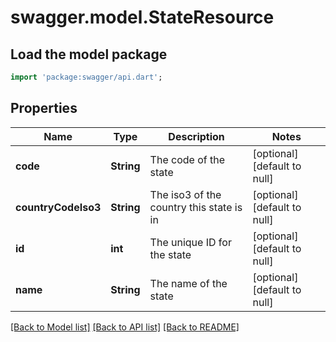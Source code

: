 # swagger.model.StateResource

## Load the model package
```dart
import 'package:swagger/api.dart';
```

## Properties
Name | Type | Description | Notes
------------ | ------------- | ------------- | -------------
**code** | **String** | The code of the state | [optional] [default to null]
**countryCodeIso3** | **String** | The iso3 of the country this state is in | [optional] [default to null]
**id** | **int** | The unique ID for the state | [optional] [default to null]
**name** | **String** | The name of the state | [optional] [default to null]

[[Back to Model list]](../README.md#documentation-for-models) [[Back to API list]](../README.md#documentation-for-api-endpoints) [[Back to README]](../README.md)


